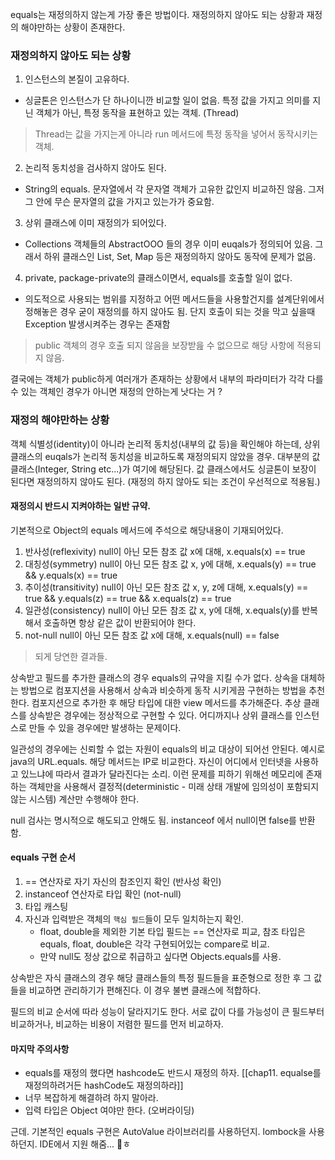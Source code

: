 equals는 재정의하지 않는게 가장 좋은 방법이다.
재정의하지 않아도 되는 상황과 재정의 해야만하는 상황이 존재한다.

### 재정의하지 않아도 되는 상황
1. 인스턴스의 본질이 고유하다.
- 싱글톤은 인스턴스가 단 하나이니깐 비교할 일이 없음. 특정 값을 가지고 의미를 지닌 객체가 아닌, 특정 동작을 표현하고 있는 객체. (Thread)
> Thread는 값을 가지는게 아니라 run 메서드에 특정 동작을 넣어서 동작시키는 객체.
2. 논리적 동치성을 검사하지 않아도 된다.
- String의 equals. 문자열에서 각 문자열 객체가 고유한 값인지 비교하진 않음. 그저 그 안에 무슨 문자열의 값을 가지고 있는가가 중요함.  
3. 상위 클래스에 이미 재정의가 되어있다.
- Collections 객체들의 AbstractOOO 들의 경우 이미 euqals가 정의되어 있음. 그래서 하위 클래스인 List, Set, Map 등은 재정의하지 않아도 동작에 문제가 없음.
4. private, package-private의 클래스이면서, equals를 호출할 일이 없다.
- 의도적으로 사용되는 범위를 지정하고 어떤 메서드들을 사용할건지를 설계단위에서 정해놓은 경우 굳이 재정의를 하지 않아도 됨. 단지 호출이 되는 것을 막고 싶을때 Exception 발생시켜주는 경우는 존재함
> public 객체의 경우 호출 되지 않음을 보장받읊 수 없으므로 해당 사항에 적용되지 않음.

결국에는 객체가 public하게 여러개가 존재하는 상황에서 내부의 파라미터가 각각 다를 수 있는 객체인 경우가 아니면 재정의 안하는게 낫다는 거 ? 
### 재정의 해야만하는 상황
객체 식별성(identity)이 아니라 논리적 동치성(내부의 값 등)을 확인해야 하는데, 상위 클래스의 euqals가 논리적 동치성을 비교하도록 재정의되지 않았을 경우.
대부분의 값 클래스(Integer, String etc...)가 여기에 해당된다. 
값 클래스에서도 싱글톤이 보장이 된다면 재정의하지 않아도 된다. (재정의 하지 않아도 되는 조건이 우선적으로 적용됨.)
#### 재정의시 반드시 지켜야하는 일반 규약.
기본적으로 Object의 equals 메서드에 주석으로 해당내용이 기재되어있다.
1. 반사성(reflexivity)
	null이 아닌 모든 참조 값 x에 대해, x.equals(x) == true
2. 대칭성(symmetry)
	null이 아닌 모든 참조 값 x, y에 대해, x.equals(y) == true && y.equals(x) == true
3. 추이성(transitivity)
	null이 아닌 모든 참조 값 x, y, z에 대해, x.equals(y) == true && y.equals(z) == true && x.equals(z) == true
4. 일관성(consistency)
	null이 아닌 모든 참조 값 x, y에 대해, x.equals(y)를 반복해서 호출하면 항상 같은 값이 반환되어야 한다.
5. not-null
	null이 아닌 모든 참조 값 x에 대해, x.equals(null) == false
> 되게 당연한 결과들.

상속받고 필드를 추가한 클래스의 경우 equals의 규약을 지킬 수가 없다.
상속을 대체하는 방법으로 컴포지션을 사용해서 상속과 비슷하게 동작 시키게끔 구현하는 방법을 추천한다.
컴포지션으로 추가한 후 해당 타입에 대한 view 메서드를 추가해준다.
추상 클래스를 상속받은 경우에는 정상적으로 구현할 수 있다. 어디까지나 상위 클래스를 인스턴스로 만들 수 있을 경우에만 발생하는 문제이다.

일관성의 경우에는 신뢰할 수 없는 자원이 equals의 비교 대상이 되어선 안된다. 
예시로 java의 URL.equals. 해당 메서드는 IP로  비교한다. 자신이 어디에서 인터넷을 사용하고 있느냐에 따라서 결과가 달라진다는 소리.
이런 문제를 피하기 위해선 메모리에 존재하는 객체만을 사용해서 결정적(deterministic - 미래 상태 개발에 임의성이 포함되지 않는 시스템) 계산만 수행해야 한다.

null 검사는 명시적으로 해도되고 안해도 됨. 
instanceof 에서 null이면 false를 반환함.

#### equals 구현 순서
1. == 연산자로 자기 자신의 참조인지 확인 (반사성 확인)
2. instanceof 연산자로 타입 확인 (not-null)
3. 타입 캐스팅
4. 자신과 입력받은 객체의 `핵심 필드`들이 모두 일치하는지 확인. 
	- float, double을 제외한 기본 타입 필드는 == 연산자로 피교, 참조 타입은 equals, float, double은 각각 구현되어있는 compare로 비교. 
	- 만약 null도 정상 값으로 취급하고 싶다면 Objects.equals를 사용.

상속받은 자식 클래스의 경우 해당 클래스들의 특정 필드들을 표준형으로 정한 후 그 값들을 비교하면 관리하기가 편해진다. 이 경우 불변 클래스에 적합하다. 

필드의 비교 순서에 따라 성능이 달라지기도 한다. 서로 값이 다를 가능성이 큰 필드부터 비교하거나, 비교하는 비용이 저렴한 필드를 먼저 비교하자. 

#### 마지막 주의사항
-  equals를 재정의 했다면 hashcode도 반드시 재정의 하자. [[chap11. equalse를 재정의하려거든 hashCode도 재정의하라]]
- 너무 복잡하게 해결하려 하지 말아라.
- 입력 타입은 Object 여야만 한다. (오버라이딩)

근데. 기본적인 equals 구현은 AutoValue 라이브러리를 사용하던지. lombock을 사용하던지. IDE에서 지원 해줌... ㅎ